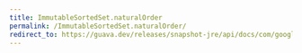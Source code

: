 ```yaml
---
title: ImmutableSortedSet.naturalOrder
permalink: /ImmutableSortedSet.naturalOrder/
redirect_to: https://guava.dev/releases/snapshot-jre/api/docs/com/google/common/collect/ImmutableSortedSet.html#naturalOrder--
---
```

